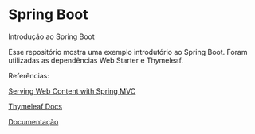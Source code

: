 # Spring Boot
Introdução ao Spring Boot

Esse repositório mostra uma exemplo introdutório ao Spring Boot.
Foram utilizadas as dependências Web Starter e Thymeleaf.

Referências:

[Serving Web Content with Spring MVC](https://spring.io/guides/gs/serving-web-content)

[Thymeleaf Docs](https://www.thymeleaf.org/doc/tutorials/3.1/usingthymeleaf.html)

[Documentação](Docs/springboot.pdf)
